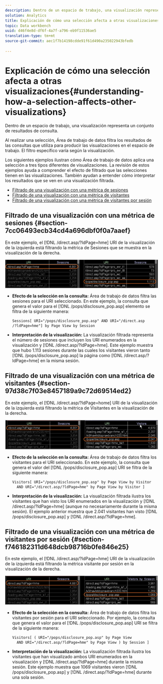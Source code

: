 ```yaml
---
description: Dentro de un espacio de trabajo, una visualización representa un conjunto de resultados de consulta.
solution: Analytics
title: Explicación de cómo una selección afecta a otras visualizaciones
topic: Data workbench
uuid: d46f4e8d-df6f-4a7f-a796-eb9f11536ae5
translation-type: tm+mt
source-git-commit: aec1f7b14198cdde91f61d490a235022943bfedb

---
```



# Explicación de cómo una selección afecta a otras visualizaciones{#understanding-how-a-selection-affects-other-visualizations}

Dentro de un espacio de trabajo, una visualización representa un conjunto de resultados de consulta.

Al realizar una selección, Área de trabajo de datos filtra los resultados de las consultas que utiliza para producir las visualizaciones en el espacio de trabajo. El filtro específico varía según la visualización.

Los siguientes ejemplos ilustran cómo Área de trabajo de datos aplica una selección a tres tipos diferentes de visualizaciones. La revisión de estos ejemplos ayuda a comprender el efecto de filtrado que las selecciones tienen en las visualizaciones. También ayudan a entender cómo interpretar los resultados que se ven en una visualización filtrada.

* [Filtrado de una visualización con una métrica de sesiones](../../../../home/c-get-started/c-vis/c-sel-vis/c-sel-aff-vis.md#section-7cc06493ecb34cd4a696dbf0f0a7aaef)
* [Filtrado de una visualización con una métrica de visitantes](../../../../home/c-get-started/c-vis/c-sel-vis/c-sel-aff-vis.md#section-97d38c7f03e8457189a9c72d69514ed2)
* [Filtrado de una visualización con una métrica de visitantes por sesión](../../../../home/c-get-started/c-vis/c-sel-vis/c-sel-aff-vis.md#section-f746182311d648dcb98716b0fe846e25)

## Filtrado de una visualización con una métrica de sesiones {#section-7cc06493ecb34cd4a696dbf0f0a7aaef}

En este ejemplo, el [!DNL /direct.asp/?ldPage=hme] URI de la visualización de la izquierda está filtrando la métrica de Sesiones que se muestra en la visualización de la derecha.

![](assets/client-vis1.png)

* **Efecto de la selección en la consulta:** Área de trabajo de datos filtra las sesiones para el URI seleccionado. En este ejemplo, la consulta que genera el valor para el [!DNL /pops/disclosure_pop.asp] elemento se filtra de la siguiente manera:

   ```
   Sessions[ URI="/pops/disclosure_pop.asp" AND URI="/direct.asp
   /?ldPage=hme"] by Page View by Session
   ```

* **Interpretación de la visualización:** La visualización filtrada representa el número de sesiones que incluyen los URI enumerados en la visualización y [!DNL /direct.asp/?ldPage=hme]. Este ejemplo muestra que hubo 1.113 sesiones durante las cuales los visitantes vieron tanto [!DNL /pops/disclosure_pop.asp] la página como [!DNL /direct.asp/?ldPage=hme] en la misma sesión.

## Filtrado de una visualización con una métrica de visitantes {#section-97d38c7f03e8457189a9c72d69514ed2}

En este ejemplo, el [!DNL /direct.asp/?ldPage=home] URI de la visualización de la izquierda está filtrando la métrica de Visitantes en la visualización de la derecha.

![](assets/client-vis2.png)

* **Efecto de la selección en la consulta:** Área de trabajo de datos filtra los visitantes para el URI seleccionado. En este ejemplo, la consulta que genera el valor del [!DNL /pops/disclosure_pop.asp] URI se filtra de la siguiente manera:

   ```
   Visitors[ URI="/pops/disclosure_pop.asp" by Page View by Visitor 
     AND URI="/direct.asp/?ldPage=hme" by Page View by Visitor ]
   ```

* **Interpretación de la visualización:** La visualización filtrada ilustra los visitantes que han visto los URI enumerados en la visualización y [!DNL /direct.asp/?ldPage=hme] (aunque no necesariamente durante la misma sesión). El ejemplo anterior muestra que 2.041 visitantes han visto [!DNL /pops/disclosure_pop.asp] y [!DNL /direct.asp/?ldPage=hme].

## Filtrado de una visualización con una métrica de visitantes por sesión {#section-f746182311d648dcb98716b0fe846e25}

En este ejemplo, el [!DNL /direct.asp/?ldPage=hme] URI de la visualización de la izquierda está filtrando la métrica visitante por sesión en la visualización de la derecha.

![](assets/client-vis3.png)

* **Efecto de la selección en la consulta:** Área de trabajo de datos filtra los visitantes por sesión para el URI seleccionado. Por ejemplo, la consulta que genera el valor para el [!DNL /pops/disclosure_pop.asp] URI se filtra de la siguiente manera:

   ```
   Visitors[ ( URI="/pops/disclosure_pop.asp" by Page View 
     AND URI="/direct.asp/?ldPage=hme" by Page View ) by Session ]
   ```

* **Interpretación de la visualización:** La visualización filtrada ilustra los visitantes que han visualizado ambos URI enumerados en la visualización y [!DNL /direct.asp/?ldPage=hme] durante la misma sesión. Este ejemplo muestra que 1069 visitantes vieron [!DNL /pops/disclosure_pop.asp] y [!DNL /direct.asp/?ldPage=hme] durante una sola sesión.

